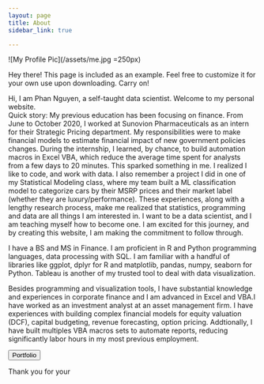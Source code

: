 ```yaml
---
layout: page
title: About
sidebar_link: true

---
```

![My Profile Pic](/assets/me.jpg =250px)

<p class="message">
  Hey there! This page is included as an example. Feel free to customize it for your own use upon downloading. Carry on!
</p>

Hi, I am Phan Nguyen, a self-taught data scientist. Welcome to my personal website.  
Quick story: My previous education has been focusing on finance. From June to October 2020, I worked at Sunovion Pharmaceuticals as an intern for their Strategic Pricing department. My responsibilities were to make financial models to estimate financial impact of new government policies changes. During the internship, I learned, by chance, to build automation macros in Excel VBA, which reduce the average time spent for analysts from a few days to 20 minutes. This sparked something in me. I realized I like to code, and work with data. I also remember a project I did in one of my Statistical Modeling class, where my team built a ML classification model to categorize cars by their MSRP prices and their market label (whether they are luxury/performance). These experiences, along with a lengthy research process, make me realized that statistics, programming and data are all things I am interested in. I want to be a data scientist, and I am teaching myself how to become one. I am excited for this journey, and by creating this website, I am making the commitment to follow through.  

I have a BS and MS in Finance. I am proficient in R and Python programming languages, data processing with SQL. I am familiar with a handful of libraries like ggplot, dplyr for R and matplotlib, pandas, numpy, seaborn for Python. Tableau is another of my trusted tool to deal with data visualization. 

Besides programming and visualization tools, I have substantial knowledge and experiences in corporate finance and I am advanced in Excel and VBA.I have worked as an investment analyst at an asset management firm. I have experiences with building complex financial models for equity valuation (DCF), capital budgeting, revenue forecasting, option pricing. Addtionally, I have built multiples VBA macros sets to automate reports, reducing significantly labor hours in my most previous employment. 

<button name="button" onclick="">Portfolio</button>   

 

Thank you for your 
